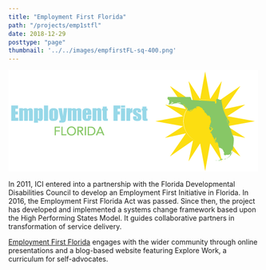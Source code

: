 ```yaml
---
title: "Employment First Florida"
path: "/projects/emp1stfl"
date: 2018-12-29
posttype: "page"
thumbnail: '../../images/empfirstFL-sq-400.png'
---
```


[![Go to EmploymentFirstFL.org](../../images/efflogo-long.png)](http://www.employmentfirstfl.org/)

In 2011, ICI entered into a partnership with the Florida Developmental Disabilities Council to develop an Employment First Initiative in Florida. In 2016, the Employment First Florida Act was passed. Since then, the project has developed and implemented a systems change framework based upon the High Performing States Model. It guides collaborative partners in transformation of service delivery.

[Employment First Florida](http://www.employmentfirstfl.org/) engages with the wider community through online presentations and a blog-based website featuring Explore Work, a curriculum for self-advocates.
